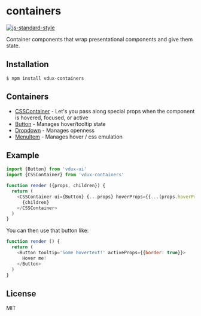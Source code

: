 
# containers

[![js-standard-style](https://img.shields.io/badge/code%20style-standard-brightgreen.svg?style=flat)](https://github.com/feross/standard)

Container components that wrap presentational components and give them state.

## Installation

    $ npm install vdux-containers

## Containers

  * [CSSContainer](https://github.com/vdux-components/containers/tree/master/docs/CSSContainer.md) - Let's you pass along special props when the component is hovered, focused, or active
  * [Button](https://github.com/vdux-components/containers/tree/master/docs/Button.md) - Manages hover/tooltip state
  * [Dropdown](https://github.com/vdux-components/containers/tree/master/docs/Dropdown.md) - Manages openness
  * [MenuItem](https://github.com/vdux-components/containers/tree/master/docs/MenuItem.md) - Manages hover / css emulation

## Example

```javascript
import {Button} from 'vdux-ui'
import {CSSContainer} from 'vdux-containers'

function render ({props, children}) {
  return (
    <CSSContainer ui={Button} {...props} hoverProps={{...(props.hoverProps || {}), highlight: true, tooltipShown: true}}>
      {children}
    </CSSContainer>
  )
}
```

You can then use that button like:

```javascript
function render () {
  return (
    <Button tooltip='Some hovertext!' activeProps={{border: true}}>
      Hover me!
    </Button>
  )
}
```

## License

MIT
